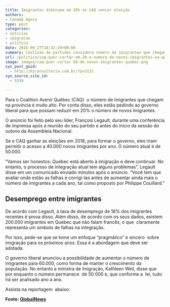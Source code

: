 ```yaml
---
title: Imigrantes diminuem em 20% se CAQ vencer eleição
authors:
- Canadá Agora
type: post
categories:
- noticias
- imigracao
- politica
date: 2016-09-27T18:32:29+00:00
summary: Coalisão de partidos considera número de imigrantes que chegam a Québec muito alto e pretende diminuir o número de vagas se ganhar a próxima eleição
url: /politica/caq-quer-cortar-em-20-o-numero-de-novos-imigrantes-no-quebec.html
image: images/caq-quer-cortar-50-de-novos-imigrantes-quebec.png
syn_post_guid:
  - http://mjconsultoria.com.br/?p=3131
syn_source_site_id:
  - 5339

---
```

Para o Coalition Avenir Québec (CAQ)  o número de imigrantes que chegam na província é muito alto. Por conta disso, eles estão pedindo ao governo liberal para que possam reduzir em 20% o número de novos imigrantes.

O anúncio foi feito pelo seu líder, François Legault, durante uma conferência de imprensa após a reunião do seu partido e antes do início da sessão do outono da Assembleia Nacional.

Se o CAQ ganhar as eleições em 2018, para formar o governo, eles iriam permitir o acesso a 40.000 novos imigrantes por ano. O número atual é de 50.000.

“Vamos ser honestos: Quebec está aberto à imigração e deve continuar. No entanto, o processo de integração atual tem alguns problemas”, Legault disse em um comunicado enviado minutos após o anúncio. “Você tem que avaliar onde estão as falhas e corrigi-las antes de aumentar ainda mais o número de imigrantes a cada ano, tal como proposto por Philippe Couillard.”

## Desemprego entre imigrantes

De acordo com Legault, a taxa de desemprego de 18% dos imigrantes recentes é prova disso. Além disso, de acordo com os seus dados, existem 200.000 imigrantes em Quebec que não falam francês, o que  claramente representa um símbolo de falhas na integração.

Por isso, pede-se que se tome um enfoque “pragmático” e sincero  sobre imigração para os próximos anos. Essa é a abordagem que deve ser adotada.

O governo liberal anunciou a possibilidade de aumentar o número de imigrantes para 60.000, como forma de manter o crescimento da população. No entanto a ministra de Imigração, Kathleen Weil, disse que por enquanto o numero permanece  de 50 000 e, que conforme a  lei, tudo irá ser analisado ano a ano.

Assista na reportagem  abaixo:

<div class="gn-embed-wrapper">
</div>

<div class="gn-embed-wrapper">
</div>

<div class="gn-embed-wrapper">
  <strong>Fonte: <a href="http://globalnews.ca/news/2911370/caq-wants-to-cut-immigration-to-quebec-by-20-per-cent/" target="_blank">GlobalNews</a></strong>
</div>